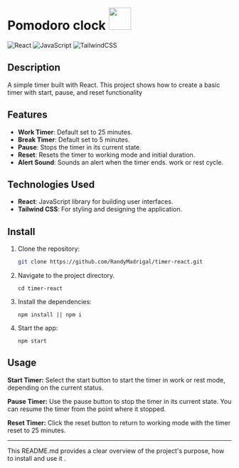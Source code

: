 # Pomodoro clock <img src="https://www.svgrepo.com/show/421830/clock-event-planner.svg" width="50" height="50"> 

![React](https://img.shields.io/badge/react-%2320232a.svg?style=for-the-badge&logo=react&logoColor=%2361DAFB) ![JavaScript](https://img.shields.io/badge/javascript-%23323330.svg?style=for-the-badge&logo=javascript&logoColor=%23F7DF1E) ![TailwindCSS](https://img.shields.io/badge/tailwindcss-%2338B2AC.svg?style=for-the-badge&logo=tailwind-css&logoColor=white)

## Description

A simple timer built with React. This project shows how to create a basic timer with start, pause, and reset functionality

## Features

- **Work Timer**: Default set to 25 minutes.
- **Break Timer**: Default set to 5 minutes.
- **Pause**: Stops the timer in its current state.
- **Reset**: Resets the timer to working mode and initial duration.
- **Alert Sound**: Sounds an alert when the timer ends. work or rest cycle.

## Technologies Used

- **React**: JavaScript library for building user interfaces.
- **Tailwind CSS**: For styling and designing the application.

## Install

1. Clone the repository:
   ```bash
   git clone https://github.com/RandyMadrigal/timer-react.git
2. Navigate to the project directory.
   ```
   cd timer-react
3. Install the dependencies:
   ```
   npm install || npm i
4. Start the app:
   ```
   npm start
## Usage

**Start Timer:** Select the start button to start the timer in work or rest mode, depending on the current status.

**Pause Timer:** Use the pause button to stop the timer in its current state. You can resume the timer from the point where it stopped.

**Reset Timer:** Click the reset button to return to working mode with the timer reset to 25 minutes.

---
This README.md provides a clear overview of the project's purpose, how to install and use it .
